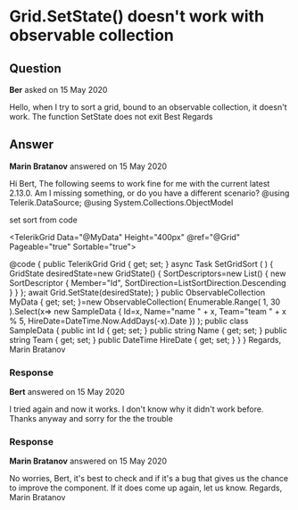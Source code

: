 # Grid.SetState() doesn't work with observable collection

## Question

**Ber** asked on 15 May 2020

Hello, when I try to sort a grid, bound to an observable collection, it doesn't work. The function SetState does not exit Best Regards

## Answer

**Marin Bratanov** answered on 15 May 2020

Hi Bert, The following seems to work fine for me with the current latest 2.13.0. Am I missing something, or do you have a different scenario? @using Telerik.DataSource;
@using System.Collections.ObjectModel

<TelerikButton Primary="true" OnClick="@SetGridSort"> set sort from code</TelerikButton>

<TelerikGrid Data="@MyData" Height="400px" @ref="@Grid" Pageable="true" Sortable="true">
<GridColumns>
<GridColumn Field="@(nameof(SampleData.Id))" Width="120px" />
<GridColumn Field="@(nameof(SampleData.Name))" Title="Employee Name" />
<GridColumn Field="@(nameof(SampleData.Team))" Title="Team" />
<GridColumn Field="@(nameof(SampleData.HireDate))" Title="Hire Date" />
</GridColumns>
</TelerikGrid>

@code { public TelerikGrid<SampleData> Grid { get; set; } async Task SetGridSort ( ) {
GridState<SampleData> desiredState=new GridState<SampleData>()
{
SortDescriptors=new List<SortDescriptor>()
{ new SortDescriptor { Member="Id", SortDirection=ListSortDirection.Descending }
}
}; await Grid.SetState(desiredState);
} public ObservableCollection<SampleData> MyData { get; set; }=new ObservableCollection<SampleData>(
Enumerable.Range( 1, 30 ).Select(x=> new SampleData
{
Id=x,
Name="name " + x,
Team="team " + x % 5,
HireDate=DateTime.Now.AddDays(-x).Date
})
); public class SampleData { public int Id { get; set; } public string Name { get; set; } public string Team { get; set; } public DateTime HireDate { get; set; }
}
} Regards, Marin Bratanov

### Response

**Bert** answered on 15 May 2020

I tried again and now it works. I don't know why it didn't work before. Thanks anyway and sorry for the the trouble

### Response

**Marin Bratanov** answered on 15 May 2020

No worries, Bert, it's best to check and if it's a bug that gives us the chance to improve the component. If it does come up again, let us know. Regards, Marin Bratanov
